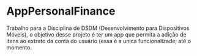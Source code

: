 # AppPersonalFinance

Trabalho para a Disciplina de DSDM (Desenvolvimento para Dispositivos Móveis), o objetivo desse projeto é ter um app que permita a adição de itens ao extrato da conta do usuário (essa é a unica funcionalizade, até o momento.
